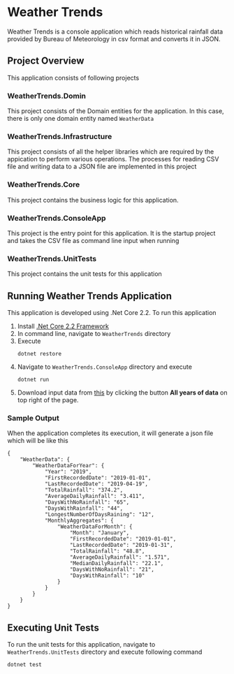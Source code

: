 # Weather Trends

Weather Trends is a console application which reads historical rainfall data provided by Bureau of Meteorology in csv format and converts it in JSON.

## Project Overview

This application consists of following projects

### WeatherTrends.Domin

This project consists of the Domain entities for the application. In this case, there is only one domain entity named `WeatherData`

### WeatherTrends.Infrastructure

This project consists of all the helper libraries which are required by the appication to perform various operations. The processes for reading CSV file and writing data to a JSON file are implemented in this project

### WeatherTrends.Core

This project contains the business logic for this application.

### WeatherTrends.ConsoleApp

This project is the entry point for this application. It is the startup project and takes the CSV file as command line input when running

### WeatherTrends.UnitTests

This project contains the unit tests for this application

## Running Weather Trends Application

This application is developed using .Net Core 2.2. To run this application 

1. Install [.Net Core 2.2 Framework](https://dotnet.microsoft.com/download/dotnet-core/2.2)
2. In command line, navigate to `WeatherTrends` directory
3. Execute
    ```
    dotnet restore
    ```
4. Navigate to `WeatherTrends.ConsoleApp` directory and execute
    ```
    dotnet run
    ```
5. Download input data from  [this](http://www.bom.gov.au/jsp/ncc/cdio/weatherData/av?p_nccObsCode=136&p_display_type=dailyDataFile&p_startYear=&p_c=&p_stn_num=066062) by clicking the button **All years of data** on top right of the page.

### Sample Output

When the application completes its execution, it will generate a json file which will be like this

```
{
    "WeatherData": {
        "WeatherDataForYear": {
            "Year": "2019",
            "FirstRecordedDate": "2019-01-01",
            "LastRecordedDate": "2019-04-19",
            "TotalRainfall": "374.2",
            "AverageDailyRainfall": "3.411",
            "DaysWithNoRainfall": "65",
            "DaysWithRainfall": "44",
            "LongestNumberOfDaysRaining": "12",
            "MonthlyAggregates": {
                "WeatherDataForMonth": {
                    "Month": "January",
                    "FirstRecordedDate": "2019-01-01",
                    "LastRecordedDate": "2019-01-31",
                    "TotalRainfall": "48.8",
                    "AverageDailyRainfall": "1.571",
                    "MedianDailyRainfall": "22.1",
                    "DaysWithNoRainfall": "21",
                    "DaysWithRainfall": "10"
                }
            }
        }
    }
}
```

## Executing Unit Tests

To run the unit tests for this application, navigate to `WeatherTrends.UnitTests` directory and execute following command
```
dotnet test
```